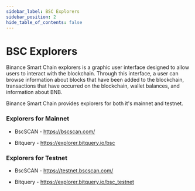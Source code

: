 ```yaml
---
sidebar_label: BSC Explorers
sidebar_position: 2
hide_table_of_contents: false
---
```


# BSC Explorers

Binance Smart Chain explorers is a graphic user interface designed to allow users to interact with the blockchain. Through this interface, a user can browse information about blocks that have been added to the blockchain, transactions that have occurred on the blockchain, wallet balances, and information about BNB.

Binance Smart Chain provides explorers for both it's mainnet and testnet.

### Explorers for Mainnet

* BscSCAN - https://bscscan.com/
    
* Bitquery - https://explorer.bitquery.io/bsc

### Explorers for Testnet

* BscSCAN - https://testnet.bscscan.com/
 
* Bitquery - https://explorer.bitquery.io/bsc_testnet